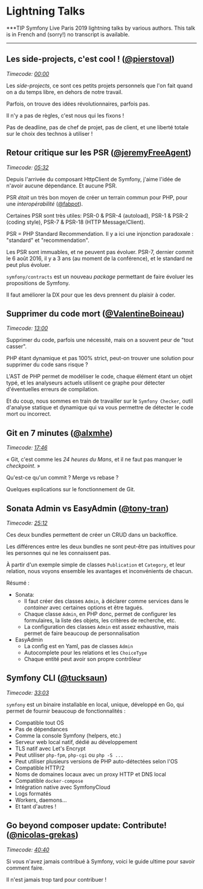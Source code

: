 # Lightning Talks

***TIP
Symfony Live Paris 2019 lightning talks by various authors.
This talk is in French and (sorry!) no transcript is available.
***

## Les side-projects, c'est cool ! ([@pierstoval](https://github.com/pierstoval))

_Timecode: [00:00](?playAt=0)_ 

Les _side-projects_, ce sont ces petits projets personnels que l'on fait quand on a du temps libre, en dehors de notre travail.

Parfois, on trouve des idées révolutionnaires, parfois pas.

Il n'y a pas de règles, c'est nous qui les fixons !

Pas de deadline, pas de chef de projet, pas de client, et une liberté totale sur le choix des technos à utiliser !

## Retour critique sur les PSR ([@jeremyFreeAgent](https://github.com/jeremyFreeAgent))

_Timecode: [05:32](?playAt=332)_ 

Depuis l'arrivée du composant HttpClient de Symfony, j'aime l'idée de n'avoir aucune dépendance. Et aucune PSR.

PSR _était_ un très bon moyen de créer un terrain commun pour PHP, pour une _interopérabilité_ ([@fabpot](https://github.com/fabpot)).

Certaines PSR sont très utiles: PSR-0 & PSR-4 (autoload), PSR-1 & PSR-2 (coding style), PSR-7 & PSR-18 (HTTP Message/Client).

PSR = PHP Standard Recommendation. Il y a ici une injonction paradoxale : "standard" et "recommendation".

Les PSR sont immuables, et ne peuvent pas évoluer. PSR-7, dernier commit le 6 août 2016, il y a 3 ans (au moment de la conférence), et le standard ne peut plus évoluer.

`symfony/contracts` est un nouveau _package_ permettant de faire évoluer les propositions de Symfony.

Il faut améliorer la DX pour que les devs prennent du plaisir à coder.

## Supprimer du code mort ([@ValentineBoineau](https://github.com/ValentineBoineau))

_Timecode: [13:00](?playAt=780)_ 

Supprimer du code, parfois une nécessité, mais on a souvent peur de "tout casser".

PHP étant dynamique et pas 100% strict, peut-on trouver une solution pour supprimer du code sans risque ?

L'AST de PHP permet de modéliser le code, chaque élément étant un objet typé, et les analyseurs actuels utilisent ce graphe pour détecter d'éventuelles erreurs de compilation.

Et du coup, nous sommes en train de travailler sur le `Symfony Checker`, outil d'analyse statique et dynamique qui va vous permettre de détecter le code mort ou incorrect. 

## Git en 7 minutes ([@alxmhe](https://github.com/alxmhe))

_Timecode: [17:46](?playAt=1066)_

« Git, c'est comme les _24 heures du Mans_, et il ne faut pas manquer le _checkpoint_. »

Qu'est-ce qu'un commit ? Merge vs rebase ?

Quelques explications sur le fonctionnement de Git.

## Sonata Admin vs EasyAdmin ([@tony-tran](https://github.com/tony-tran)) 

_Timecode: [25:12](?playAt=1512)_

Ces deux bundles permettent de créer un CRUD dans un backoffice.

Les différences entre les deux bundles ne sont peut-être pas intuitives pour les personnes qui ne les connaissent pas.

À partir d'un exemple simple de classes `Publication` et `Category`, et leur relation, nous voyons ensemble les avantages et inconvénients de chacun.

Résumé : 

* Sonata:
  * Il faut créer des classes `Admin`, à déclarer comme services dans le _container_ avec certaines options et être tagués.
  * Chaque classe `Admin`, en PHP donc, permet de configurer les formulaires, la liste des objets, les critères de recherche, etc.
  * La configuration des classes `Admin` est assez exhaustive, mais permet de faire beaucoup de personnalisation
* EasyAdmin
  * La config est en Yaml, pas de classes `Admin`
  * Autocomplete pour les relations et les `ChoiceType`
  * Chaque entité peut avoir son propre contrôleur

## Symfony CLI ([@tucksaun](https://github.com/tucksaun))

_Timecode: [33:03](?playAt=1983)_

`symfony` est un binaire installable en local, unique, développé en Go, qui permet de fournir beaucoup de fonctionnalités :

* Compatible tout OS
* Pas de dépendances
* Comme la console Symfony (helpers, etc.)
* Serveur web local natif, dédié au développement
* TLS natif avec Let's Encrypt
* Peut utiliser `php-fpm`, `php-cgi` ou `php -S ...`
* Peut utiliser plusieurs versions de PHP auto-détectées selon l'OS
* Compatible HTTP/2
* Noms de domaines locaux avec un proxy HTTP et DNS local
* Compatible `docker-compose`
* Intégration native avec SymfonyCloud
* Logs formatés
* Workers, daemons...
* Et tant d'autres !

## Go beyond composer update: Contribute! ([@nicolas-grekas](https://github.com/nicolas-grekas))

_Timecode: [40:40](?playAt=2440)_

Si vous n'avez jamais contribué à Symfony, voici le guide ultime pour savoir comment faire.

Il n'est jamais trop tard pour contribuer !
